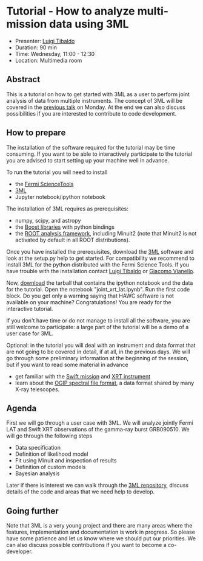 # Tutorial - How to analyze multi-mission data using 3ML

* Presenter: [Luigi Tibaldo](https://github.com/tibaldo)
* Duration: 90 min
* Time: Wednesday, 11:00 - 12:30
* Location: Multimedia room

## Abstract

This is a tutorial on how to get started with 3ML as a user to perform
joint analysis of data from multiple instruments.
The concept of 3ML will be covered in the
[previous talk](https://github.com/gammapy/PyGamma15/tree/gh-pages/talks/threeml/README.md)
on Monday. At the end we can also discuss possibilities if you are
interested to contribute to code development.

## How to prepare

The installation of the software required for the tutorial may be time
consuming. If you want to be able to interactively
participate to the tutorial you are advised to start setting up your machine well in advance.

To run the tutorial you will need to install
* the [Fermi ScienceTools](http://fermi.gsfc.nasa.gov/ssc/data/analysis/)
* [3ML](https://github.com/giacomov/3ML)
* Jupyter notebook/ipython notebook

The installation of 3ML requires as prerequisites:
* numpy, scipy, and astropy
* the [Boost libraries](http://www.boost.org/) with python bindings
* the [ROOT analysis framework](https://root.cern.ch/), including
  Minuit2 (note that Minuit2 is not activated by default in all ROOT
  distributions).

Once you have installed the prerequisites, download the
[3ML](https://github.com/giacomov/3ML) software and look at the setup.py help
to get started. For compatibility we recommend to install 3ML for the
python distributed with the Fermi Science Tools. If you have trouble with the installation contact
<a href="mailto:luigi.tibaldo@mpi-hd.mpg.de">Luigi Tibaldo</a> or
<a href="mailto:giacomov@stanford.edu">Giacomo Vianello</a>.

Now, <a href="static/GRB090510.tar.gz" download>download</a> the
tarball that contains the ipython notebook and the data for the
tutorial. Open the notebook "joint\_xrt\_lat.ipynb". Run the first
code block. Do you get only a warning saying that HAWC
software is not available on your machine? Congratulations! You are
ready for the interactive tutorial.

If you don't have time or do not manage to install all the software,
you are still welcome to participate: a large part of the tutorial
will be a demo of a user case for 3ML.

Optional: in the tutorial you will deal with an instrument and data format that
are not going to be covered in detail, if at all, in the previous
days. We will go through some preliminary information at the beginning of the
session, but if you want to read some material in advance 
* get familiar with the [Swift mission](http://swift.gsfc.nasa.gov/)
and [XRT instrument](http://https://www.swift.psu.edu/xrt/)
* learn about the [OGIP spectral file format](https://heasarc.gsfc.nasa.gov/docs/heasarc/ofwg/docs/spectra/ogip_92_007/ogip_92_007.html), a data format shared by many X-ray telescopes. 

## Agenda

First we will go through a user case with 3ML. We will analyze jointly Fermi LAT and Swift XRT observations of the
gamma-ray burst GRB090510. We will go through the following steps
* Data specification
* Definition of likelihood model
* Fit using Minuit and inspection of results
* Definition of custom models
* Bayesian analysis

Later if there is interest we can walk through the
[3ML repository](https://github.com/giacomov/3ML), discuss details of
the code and areas that we need help to develop.

## Going further

Note that 3ML is a very young project and there are many areas
where the features, implementation and documentation is work in progress.
So please have some patience and let us know where we should put our
priorities. We can also discuss possible contributions if you want to
become a co-developer.
